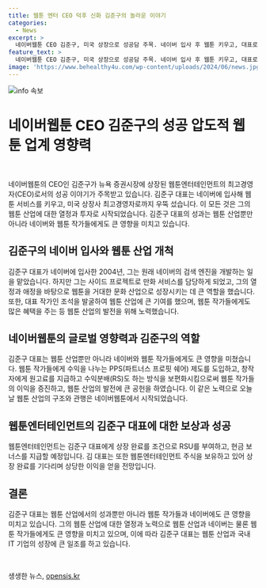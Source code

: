 ```yaml
---
title: 웹툰 엔터 CEO 덕후 신화 김준구의 놀라운 이야기
categories:
  - News
excerpt: >
  네이버웹툰 CEO 김준구, 미국 상장으로 성공담 주목. 네이버 입사 후 웹툰 키우고, 대표로 성장. 만화애호가로 웹툰 산업 성장에 기여. 작가들에게 수익 나누는 시스템 등을 도입하며 산업의 관행을 만듦. 웹툰엔터테인먼트 주식 얻고 지분 가치도 상승. 150자 요약.
feature_text: >
  네이버웹툰 CEO 김준구, 미국 상장으로 성공담 주목. 네이버 입사 후 웹툰 키우고, 대표로 성장. 만화애호가로 웹툰 산업 성장에 기여. 작가들에게 수익 나누는 시스템 등을 도입하며 산업의 관행을 만듦. 웹툰엔터테인먼트 주식 얻고 지분 가치도 상승. 150자 요약.
image: 'https://www.behealthy4u.com/wp-content/uploads/2024/06/news.jpg'
---
```


<p><img src="https://www.behealthy4u.com/wp-content/uploads/2024/06/news.jpg" alt="info 속보" /></p>

<h1 data-ke-size="size26">네이버웹툰 CEO 김준구의 성공 압도적 웹툰 업계 영향력</h1>

<p data-ke-size="size16">&nbsp;</p>

<p data-ke-size="size16">네이버웹툰의 CEO인 김준구가 뉴욕 증권시장에 상장된 웹툰엔터테인먼트의 최고경영자(CEO)로서의 성공 이야기가 주목받고 있습니다. 김준구 대표는 네이버에 입사해 웹툰 서비스를 키우고, 미국 상장사 최고경영자로까지 우뚝 섰습니다. 이 모든 것은 그의 웹툰 산업에 대한 열정과 투자로 시작되었습니다. 김준구 대표의 성과는 웹툰 산업뿐만 아니라 네이버와 웹툰 작가들에게도 큰 영향을 미치고 있습니다.</p>

<h2 data-ke-size="size24">김준구의 네이버 입사와 웹툰 산업 개척</h2>

<p data-ke-size="size16">김준구 대표가 네이버에 입사한 2004년, 그는 원래 네이버의 검색 엔진을 개발하는 일을 맡았습니다. 하지만 그는 사이드 프로젝트로 만화 서비스를 담당하게 되었고, 그의 열정과 애정을 바탕으로 웹툰을 거대한 문화 산업으로 성장시키는 데 큰 역할을 했습니다. 또한, 대표 작가인 조석을 발굴하여 웹툰 산업에 큰 기여를 했으며, 웹툰 작가들에게도 많은 혜택을 주는 등 웹툰 산업의 발전을 위해 노력했습니다.</p>

<h2 data-ke-size="size24">네이버웹툰의 글로벌 영향력과 김준구의 역할</h2>

<p data-ke-size="size16">김준구 대표는 웹툰 산업뿐만 아니라 네이버와 웹툰 작가들에게도 큰 영향을 미쳤습니다. 웹툰 작가들에게 수익을 나누는 PPS(파트너스 프로핏 쉐어) 제도를 도입하고, 창작자에게 원고료를 지급하고 수익분배(RS)도 하는 방식을 보편화시킴으로써 웹툰 작가들의 이익을 증진하고, 웹툰 산업의 발전에 큰 공헌을 하였습니다. 이 같은 노력으로 오늘날 웹툰 산업의 구조와 관행은 네이버웹툰에서 시작되었습니다.</p>

<h2 data-ke-size="size24">웹툰엔터테인먼트의 김준구 대표에 대한 보상과 성공</h2>

<p data-ke-size="size16">웹툰엔터테인먼트는 김준구 대표에게 상장 완료를 조건으로 RSU를 부여하고, 현금 보너스를 지급할 예정입니다. 김 대표는 또한 웹툰엔터테인먼트 주식을 보유하고 있어 상장 완료를 기다리며 상당한 이익을 얻을 전망입니다.</p>

<h2 data-ke-size="size24">결론</h2>

<p data-ke-size="size16">김준구 대표는 웹툰 산업에서의 성과뿐만 아니라 웹툰 작가들과 네이버에도 큰 영향을 미치고 있습니다. 그의 웹툰 산업에 대한 열정과 노력으로 웹툰 산업과 네이버는 물론 웹툰 작가들에게도 큰 영향을 미치고 있으며, 이에 따라 김준구 대표는 웹툰 산업과 국내 IT 기업의 성장에 큰 일조를 하고 있습니다.</p>

<p data-ke-size="size16">&nbsp;</p>
생생한 뉴스, <a href="https://opensis.kr" rel="dofollow">opensis.kr</a>


